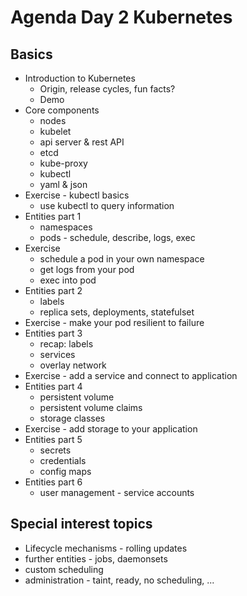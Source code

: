 # Agenda Day 2 Kubernetes

## Basics
* Introduction to Kubernetes
  * Origin, release cycles, fun facts? 
  * Demo
* Core components
  * nodes
  * kubelet
  * api server & rest API
  * etcd
  * kube-proxy
  * kubectl
  * yaml & json
* Exercise - kubectl basics
  * use kubectl to query information
* Entities part 1
  * namespaces
  * pods - schedule, describe, logs, exec
* Exercise
  * schedule a pod in your own namespace
  * get logs from your pod
  * exec into pod
* Entities part 2
  * labels
  * replica sets, deployments, statefulset
* Exercise - make your pod resilient to failure
* Entities part 3
  * recap: labels
  * services
  * overlay network
* Exercise - add a service and connect to application
* Entities part 4
  * persistent volume
  * persistent volume claims
  * storage classes
* Exercise - add storage to your application
* Entities part 5
  * secrets
  * credentials
  * config maps
* Entities part 6
  * user management - service accounts
  
## Special interest topics
* Lifecycle mechanisms - rolling updates
* further entities - jobs, daemonsets
* custom scheduling
* administration - taint, ready, no scheduling, ...

